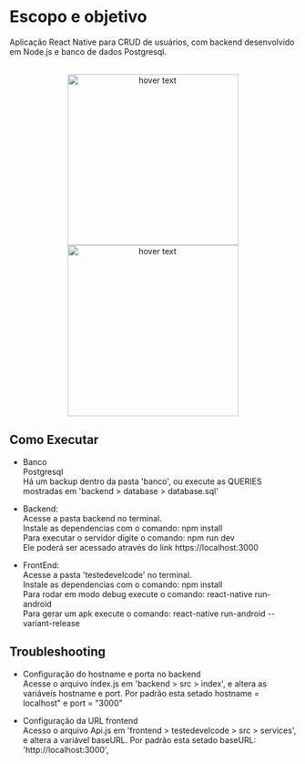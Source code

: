 # Escopo e objetivo

Aplicação React Native para CRUD de usuários, com backend desenvolvido em Node.js e banco de dados Postgresql.<br/><br/>

<p align="center">
  <img src="https://i.ibb.co/Prp9Sxd/1634647881348.jpg" width="300" title="hover text">
  <img src="https://i.ibb.co/SRznbMn/1634647881331.jpg" width="300" title="hover text">
</p> 

## Como Executar

- Banco<br/>
  Postgresql<br/>
  Há um backup dentro da pasta 'banco', ou execute as QUERIES mostradas em 'backend > database > database.sql'

- Backend:<br/>
Acesse a pasta backend no terminal.<br/>
Instale as dependencias com o comando: npm install<br/>
Para executar o servidor digite o comando: npm run dev<br/>
Ele poderá ser acessado através do link https://localhost:3000

- FrontEnd:<br/>
Acesse a pasta 'testedevelcode' no terminal.<br/>
Instale as dependencias com o comando: npm install<br/>
Para rodar em modo debug execute o comando: react-native run-android <br/>
Para gerar um apk execute o comando: react-native run-android --variant-release

## Troubleshooting

- Configuração do hostname e porta no backend<br/>
  Acesse o arquivo index.js em 'backend > src > index', e altera as variáveis hostname e port. Por padrão esta setado hostname = localhost" e port = "3000"
  
- Configuração da URL frontend<br/>
  Acesso o arquivo Api.js em 'frontend > testedevelcode > src > services', e altera a variável baseURL. Por padrão esta setado baseURL: 'http://localhost:3000',
